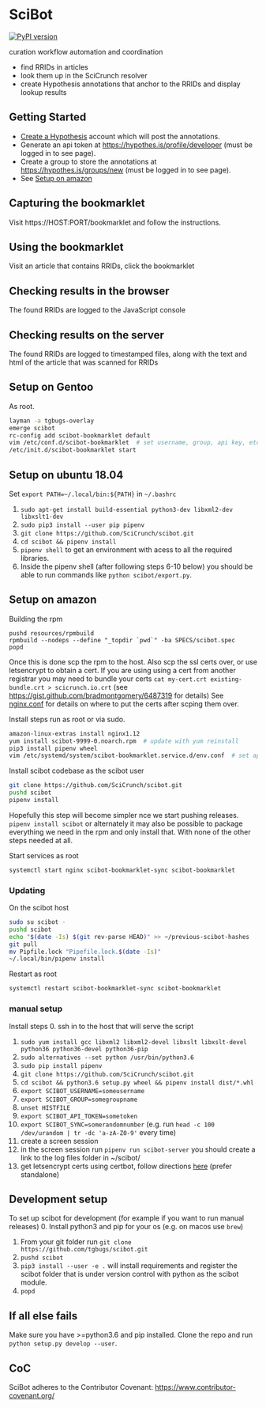 # SciBot
[![PyPI version](https://badge.fury.io/py/scibot.svg)](https://pypi.org/project/scibot/)

curation workflow automation and coordination

* find RRIDs in articles 
* look them up in the SciCrunch resolver
* create Hypothesis annotations that anchor to the RRIDs and display lookup results

## Getting Started

* [Create a Hypothesis](https://web.hypothes.is/start/) account which will post the annotations.
* Generate an api token at https://hypothes.is/profile/developer (must be logged in to see page).
* Create a group to store the annotations at https://hypothes.is/groups/new (must be logged in to see page).
* See [Setup on amazon](#setup-on-amazon)

## Capturing the bookmarklet

Visit https://HOST:PORT/bookmarklet and follow the instructions.

## Using the bookmarklet

Visit an article that contains RRIDs, click the bookmarklet

## Checking results in the browser

The found RRIDs are logged to the JavaScript console

## Checking results on the server

The found RRIDs are logged to timestamped files, along with the text and html of the article that was scanned for RRIDs

## Setup on Gentoo
As root.
```bash
layman -a tgbugs-overlay
emerge scibot
rc-config add scibot-bookmarklet default
vim /etc/conf.d/scibot-bookmarklet  # set username, group, api key, etc.
/etc/init.d/scibot-bookmarklet start
```

## Setup on ubuntu 18.04
Set `export PATH=~/.local/bin:${PATH}` in `~/.bashrc`
1. `sudo apt-get install build-essential python3-dev libxml2-dev libxslt1-dev`
2. `sudo pip3 install --user pip pipenv`
3. `git clone https://github.com/SciCrunch/scibot.git`
4. `cd scibot && pipenv install`
5. `pipenv shell` to get an environment with acess to all the required libraries.
6. Inside the pipenv shell (after following steps 6-10 below) you should
be able to run commands like `python scibot/export.py`.

## Setup on amazon

Building the rpm
```
pushd resources/rpmbuild
rpmbuild --nodeps --define "_topdir `pwd`" -ba SPECS/scibot.spec
popd
```
Once this is done scp the rpm to the host.
Also scp the ssl certs over, or use letsencrypt to obtain a cert.
If you are using using a cert from another registrar you may need to
bundle your certs `cat my-cert.crt existing-bundle.crt > scicrunch.io.crt`
(see https://gist.github.com/bradmontgomery/6487319 for details)
See [nginx.conf](./resources/config_files/etc/nginx/scibot.conf)
for details on where to put the certs after scping them over.

Install steps run as root or via sudo.
```bash
amazon-linux-extras install nginx1.12
yum install scibot-9999-0.noarch.rpm  # update with yum reinstall
pip3 install pipenv wheel
vim /etc/systemd/system/scibot-bookmarklet.service.d/env.conf  # set api keys etc
```

Install scibot codebase as the scibot user
```bash
git clone https://github.com/SciCrunch/scibot.git
pushd scibot
pipenv install
```
Hopefully this step will become simpler nce we start pushing releases.
`pipenv install scibot` or alternately it may also be possible to package
everything we need in the rpm and only install that. With none of the other
steps needed at all.

Start services as root
```bash
systemctl start nginx scibot-bookmarklet-sync scibot-bookmarklet
```

### Updating
On the scibot host
```bash
sudo su scibot -
pushd scibot
echo "$(date -Is) $(git rev-parse HEAD)" >> ~/previous-scibot-hashes
git pull
mv Pipfile.lock "Pipefile.lock.$(date -Is)"
~/.local/bin/pipenv install
```

Restart as root
```bash
systemctl restart scibot-bookmarklet-sync scibot-bookmarklet
```

### manual setup
Install steps 
0. ssh in to the host that will serve the script
1. `sudo yum install gcc libxml2 libxml2-devel libxslt libxslt-devel python36 python36-devel python36-pip`
2. `sudo alternatives --set python /usr/bin/python3.6`
3. `sudo pip install pipenv`
4. `git clone https://github.com/SciCrunch/scibot.git`
5. `cd scibot && python3.6 setup.py wheel && pipenv install dist/*.whl`
6. `export SCIBOT_USERNAME=someusername`
7. `export SCIBOT_GROUP=somegroupname`
8. `unset HISTFILE`
9. `export SCIBOT_API_TOKEN=sometoken`
10. `export SCIBOT_SYNC=somerandomnumber` (e.g. run `head -c 100 /dev/urandom | tr -dc 'a-zA-Z0-9'` every time)
11. create a screen session
12. in the screen session run `pipenv run scibot-server` you should create a link to the log files folder in ~/scibot/
13. get letsencrypt certs using certbot, follow directions [here](https://certbot.eff.org/docs/using.html) (prefer standalone)


## Development setup
To set up scibot for development (for example if you want to run manual releases)
0. Install python3 and pip for your os (e.g. on macos use `brew`)
1. From your git folder run `git clone https://github.com/tgbugs/scibot.git`
2. `pushd scibot`
3. `pip3 install --user -e .` will install requirements and register the
scibot folder that is under version control with python as the scibot module.
4. `popd`

## If all else fails
Make sure you have >=python3.6 and pip installed.
Clone the repo and run `python setup.py develop --user`.

## CoC
SciBot adheres to the Contributor Covenant:
https://www.contributor-covenant.org/
